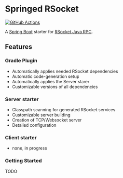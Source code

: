 # Springed RSocket

[![GitHub Actions](https://github.com/iamceph/springed-rsocket/workflows/Build%20Snapshot/badge.svg)](https://github.com/iamceph/springed-rsocket/actions)

A [Spring Boot](https://spring.io/projects/spring-boot) starter
for [RSocket Java RPC](https://github.com/rsocket/rsocket-rpc-java).

## Features

### Gradle Plugin

- Automatically applies needed RSocket dependencies
- Automatic code-generation setup
- Automatically applies the Server starer
- Customizable versions of all dependencies

### Server starter

- Classpath scanning for generated RSocket services
- Customizable server building
- Creation of TCP/Websocket server
- Detailed configuration

### Client starter

- none, in progress

### Getting Started

TODO
